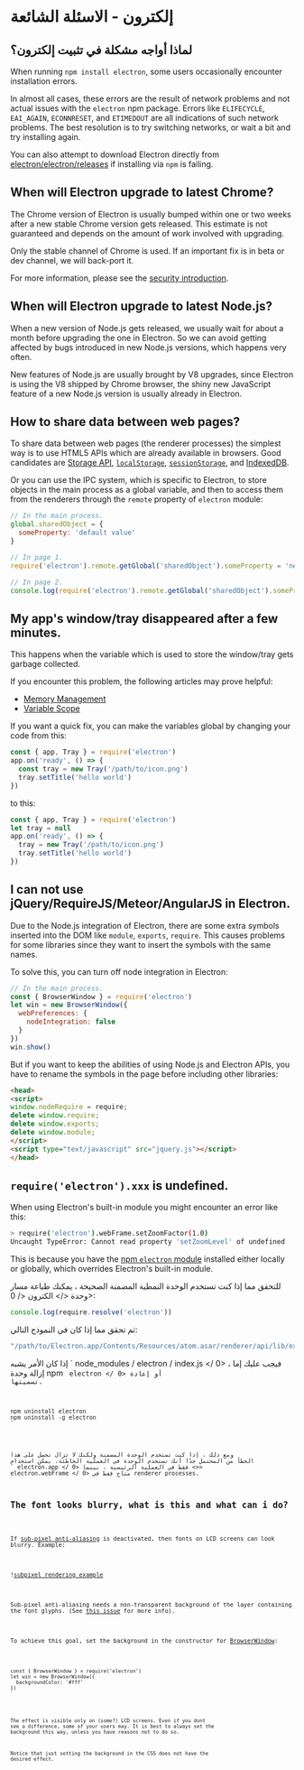 # إلكترون - الاسئلة الشائعة

## لماذا أواجه مشكلة في تثبيت إلكترون؟

When running `npm install electron`, some users occasionally encounter installation errors.

In almost all cases, these errors are the result of network problems and not actual issues with the `electron` npm package. Errors like `ELIFECYCLE`, `EAI_AGAIN`, `ECONNRESET`, and `ETIMEDOUT` are all indications of such network problems. The best resolution is to try switching networks, or wait a bit and try installing again.

You can also attempt to download Electron directly from [electron/electron/releases](https://github.com/electron/electron/releases) if installing via `npm` is failing.

## When will Electron upgrade to latest Chrome?

The Chrome version of Electron is usually bumped within one or two weeks after a new stable Chrome version gets released. This estimate is not guaranteed and depends on the amount of work involved with upgrading.

Only the stable channel of Chrome is used. If an important fix is in beta or dev channel, we will back-port it.

For more information, please see the [security introduction](tutorial/security.md).

## When will Electron upgrade to latest Node.js?

When a new version of Node.js gets released, we usually wait for about a month before upgrading the one in Electron. So we can avoid getting affected by bugs introduced in new Node.js versions, which happens very often.

New features of Node.js are usually brought by V8 upgrades, since Electron is using the V8 shipped by Chrome browser, the shiny new JavaScript feature of a new Node.js version is usually already in Electron.

## How to share data between web pages?

To share data between web pages (the renderer processes) the simplest way is to use HTML5 APIs which are already available in browsers. Good candidates are [Storage API](https://developer.mozilla.org/en-US/docs/Web/API/Storage), [`localStorage`](https://developer.mozilla.org/en-US/docs/Web/API/Window/localStorage), [`sessionStorage`](https://developer.mozilla.org/en-US/docs/Web/API/Window/sessionStorage), and [IndexedDB](https://developer.mozilla.org/en-US/docs/Web/API/IndexedDB_API).

Or you can use the IPC system, which is specific to Electron, to store objects in the main process as a global variable, and then to access them from the renderers through the `remote` property of `electron` module:

```javascript
// In the main process.
global.sharedObject = {
  someProperty: 'default value'
}
```

```javascript
// In page 1.
require('electron').remote.getGlobal('sharedObject').someProperty = 'new value'
```

```javascript
// In page 2.
console.log(require('electron').remote.getGlobal('sharedObject').someProperty)
```

## My app's window/tray disappeared after a few minutes.

This happens when the variable which is used to store the window/tray gets garbage collected.

If you encounter this problem, the following articles may prove helpful:

* [Memory Management](https://developer.mozilla.org/en-US/docs/Web/JavaScript/Memory_Management)
* [Variable Scope](https://msdn.microsoft.com/library/bzt2dkta(v=vs.94).aspx)

If you want a quick fix, you can make the variables global by changing your code from this:

```javascript
const { app, Tray } = require('electron')
app.on('ready', () => {
  const tray = new Tray('/path/to/icon.png')
  tray.setTitle('hello world')
})
```

to this:

```javascript
const { app, Tray } = require('electron')
let tray = null
app.on('ready', () => {
  tray = new Tray('/path/to/icon.png')
  tray.setTitle('hello world')
})
```

## I can not use jQuery/RequireJS/Meteor/AngularJS in Electron.

Due to the Node.js integration of Electron, there are some extra symbols inserted into the DOM like `module`, `exports`, `require`. This causes problems for some libraries since they want to insert the symbols with the same names.

To solve this, you can turn off node integration in Electron:

```javascript
// In the main process.
const { BrowserWindow } = require('electron')
let win = new BrowserWindow({
  webPreferences: {
    nodeIntegration: false
  }
})
win.show()
```

But if you want to keep the abilities of using Node.js and Electron APIs, you have to rename the symbols in the page before including other libraries:

```html
<head>
<script>
window.nodeRequire = require;
delete window.require;
delete window.exports;
delete window.module;
</script>
<script type="text/javascript" src="jquery.js"></script>
</head>
```

## `require('electron').xxx` is undefined.

When using Electron's built-in module you might encounter an error like this:

```sh
> require('electron').webFrame.setZoomFactor(1.0)
Uncaught TypeError: Cannot read property 'setZoomLevel' of undefined
```

This is because you have the [npm `electron` module](https://www.npmjs.com/package/electron) installed either locally or globally, which overrides Electron's built-in module.

للتحقق مما إذا كنت تستخدم الوحدة النمطية المضمنة الصحيحة ، يمكنك طباعة مسار وحدة </> الكترون </ 0>:

```javascript
console.log(require.resolve('electron'))
```

ثم تحقق مما إذا كان في النموذج التالي:

```sh
"/path/to/Electron.app/Contents/Resources/atom.asar/renderer/api/lib/exports/electron.js"
```

إذا كان الأمر يشبه ` node_modules / electron / index.js </ 0> ، فيجب عليك
إما إزالة وحدة npm <code> electron </ 0> أو إعادة تسميتها.</p>

<pre><code class="sh">npm uninstall electron
npm uninstall -g electron
`</pre> 

ومع ذلك ، إذا كنت تستخدم الوحدة المضمنة ولكنك لا تزال تحصل على هذا الخطأ من المحتمل جدًا أنك تستخدم الوحدة في العملية الخاطئة. يمكن استخدام ` electron.app </ 0> فقط في العملية الرئيسية ، بينما <>> electron.webFrame </ 0>
متاح فقط في renderer processes.</p>

<h2>The font looks blurry, what is this and what can i do?</h2>

<p>If <a href="http://alienryderflex.com/sub_pixel/">sub-pixel anti-aliasing</a> is deactivated, then fonts on LCD screens can look blurry. Example:</p>

<p>!<a href="images/code_coverage_infra_diagram.png">subpixel rendering example</a></p>

<p>Sub-pixel anti-aliasing needs a non-transparent background of the layer containing the font glyphs. (See <a href="https://github.com/electron/electron/issues/6344#issuecomment-420371918">this issue</a> for more info).</p>

<p>To achieve this goal, set the background in the constructor for <a href="api/browser-window.md">BrowserWindow</a>:</p>

<pre><code class="javascript">const { BrowserWindow } = require('electron')
let win = new BrowserWindow({
  backgroundColor: '#fff'
})
`</pre> 

The effect is visible only on (some?) LCD screens. Even if you dont see a difference, some of your users may. It is best to always set the background this way, unless you have reasons not to do so.

Notice that just setting the background in the CSS does not have the desired effect.